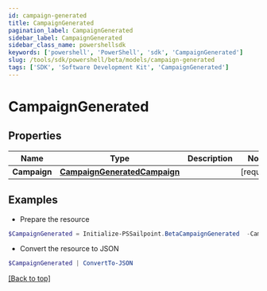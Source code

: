 ```yaml
---
id: campaign-generated
title: CampaignGenerated
pagination_label: CampaignGenerated
sidebar_label: CampaignGenerated
sidebar_class_name: powershellsdk
keywords: ['powershell', 'PowerShell', 'sdk', 'CampaignGenerated'] 
slug: /tools/sdk/powershell/beta/models/campaign-generated
tags: ['SDK', 'Software Development Kit', 'CampaignGenerated']
---
```



# CampaignGenerated

## Properties

Name | Type | Description | Notes
------------ | ------------- | ------------- | -------------
**Campaign** |  [**CampaignGeneratedCampaign**](campaign-generated-campaign) |  | [required]

## Examples

- Prepare the resource
```powershell
$CampaignGenerated = Initialize-PSSailpoint.BetaCampaignGenerated  -Campaign null
```

- Convert the resource to JSON
```powershell
$CampaignGenerated | ConvertTo-JSON
```


[[Back to top]](#) 

